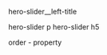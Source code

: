 <!-- feed back  -->
hero-slider__left-title

hero-slider p
hero-slider h5

<div class="h5">

order - property

